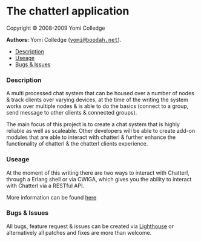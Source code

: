 <h1>The chatterl application</h1>
<p>Copyright &copy; 2008-2009 Yomi Colledge</p>
<p><b>Authors:</b> Yomi Colledge (<a href="mailto:yomi@boodah.net"><tt>yomi@boodah.net</tt></a>).</p>

<ul>
	<li><a href="#Description">Description</a></li>
	<li><a href="#Useage">Useage</a></li>
	<li><a href="#Bugs">Bugs &amp; Issues</a></li>
</ul>

<h3><a name="Description">Description</a></h3><p>
A multi processed chat system that can be housed over a number of nodes &amp; track clients over varying devices, at the time of the writing the system works over multiple nodes &amp; is able to do the basics (connect to a group, send message to other clients &amp; connected groups).</p>

<p>The main focus of this project is to create a chat system that is highly reliable as well as scaleable. Other developers will be able to create add-on modules that are able to interact with chatterl &amp; further enhance the functionality of chatterl &amp; the chatterl clients experience.</p>

<h3><a name="Useage">Useage</a></h3>
<p>At the moment of this writing there are two ways to interact with Chatterl, through a Erlang shell or via CWIGA, which gives you the ability to interact with Chatterl via a RESTful API.</p>

More information can be found <a href="http://wiki.github.com/baphled/chatterl">here</a>

<h3><a name="Bugs">Bugs &amp; Issues</a></h3>
All bugs, feature request & issues can be created via <a href="http://baphled.lighthouseapp.com/projects/25454-chattterl" target="_blank">Lighthouse</a> or alternatively all patches and fixes are more than welcome.